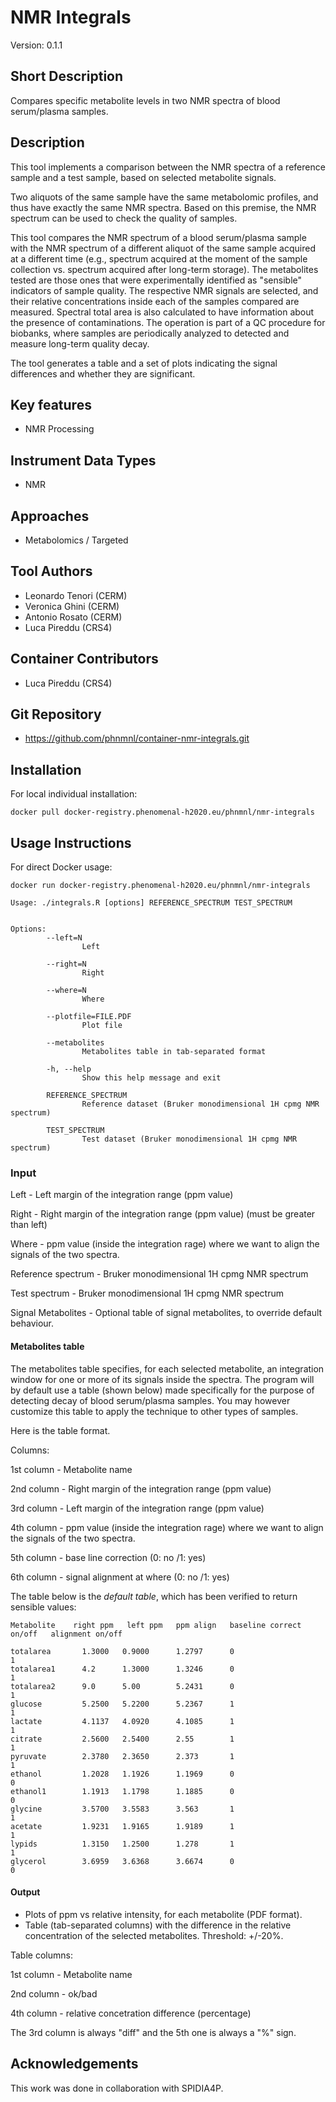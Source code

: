 
# NMR Integrals

Version: 0.1.1


## Short Description

Compares specific metabolite levels in two NMR spectra of blood serum/plasma samples.


## Description

This tool implements a comparison between the NMR spectra of a reference sample and a test sample, based on selected metabolite signals.

Two aliquots of the same sample have the same metabolomic profiles, and thus have exactly the same NMR spectra. Based on this premise, the NMR spectrum can be used to check the quality of samples. 

This tool compares the NMR spectrum of a blood serum/plasma sample with the NMR spectrum of a different aliquot of the same sample acquired at a different time (e.g., spectrum acquired at the moment of the sample collection vs. spectrum acquired after long-term storage). The metabolites tested are those ones that were experimentally identified as "sensible" indicators of sample quality. The respective NMR signals are selected, and their relative concentrations inside each of the samples compared are measured. Spectral total area is also calculated to have information about the presence of contaminations. The operation is part of a QC procedure for biobanks, where samples are periodically analyzed to detected and measure long-term quality decay.

The tool generates a table and a set of plots indicating the signal differences and whether they are significant.

## Key features

- NMR Processing

## Instrument Data Types

- NMR


## Approaches
- Metabolomics / Targeted


## Tool Authors 

- Leonardo Tenori (CERM)
- Veronica Ghini (CERM)
- Antonio Rosato (CERM)
- Luca Pireddu (CRS4)


## Container Contributors

- Luca Pireddu (CRS4)

## Git Repository

- https://github.com/phnmnl/container-nmr-integrals.git

## Installation

For local individual installation:

```
docker pull docker-registry.phenomenal-h2020.eu/phnmnl/nmr-integrals
```

## Usage Instructions

For direct Docker usage:
```
docker run docker-registry.phenomenal-h2020.eu/phnmnl/nmr-integrals
```


```
Usage: ./integrals.R [options] REFERENCE_SPECTRUM TEST_SPECTRUM


Options:
        --left=N
                Left

        --right=N
                Right

        --where=N
                Where

        --plotfile=FILE.PDF
                Plot file

        --metabolites
                Metabolites table in tab-separated format

        -h, --help
                Show this help message and exit

        REFERENCE_SPECTRUM
                Reference dataset (Bruker monodimensional 1H cpmg NMR spectrum)

        TEST_SPECTRUM
                Test dataset (Bruker monodimensional 1H cpmg NMR spectrum)
```


### Input


Left - Left margin of the integration range (ppm value)

Right - Right margin of the integration range (ppm value) (must be greater than left)

Where - ppm value (inside the integration rage) where we want to align the signals of the two spectra.

Reference spectrum - Bruker monodimensional 1H cpmg NMR spectrum

Test spectrum - Bruker monodimensional 1H cpmg NMR spectrum

Signal Metabolites - Optional table of signal metabolites, to override default behaviour.


#### Metabolites table


The metabolites table specifies, for each selected metabolite, an integration
window for one or more of its signals inside the spectra.  The program will by
default use a table (shown below) made specifically for the purpose of detecting
decay of blood serum/plasma samples.  You may however customize this table to
apply the technique to other types of samples.


Here is the table format.

Columns:

1st column - Metabolite name

2nd column - Right margin of the integration range (ppm value)

3rd column - Left margin of the integration range (ppm value)

4th column - ppm value (inside the integration rage) where we want to align the signals of the two spectra.

5th column - base line correction (0: no /1: yes)

6th column - signal alignment at where (0: no /1: yes)


The table below is the *default table*, which has been verified to return sensible
values:

    Metabolite    right ppm   left ppm   ppm align   baseline correct on/off   alignment on/off  

    totalarea       1.3000   0.9000      1.2797      0                         1                 
    totalarea1      4.2      1.3000      1.3246      0                         1                 
    totalarea2      9.0      5.00        5.2431      0                         1                 
    glucose         5.2500   5.2200      5.2367      1                         1                 
    lactate         4.1137   4.0920      4.1085      1                         1                 
    citrate         2.5600   2.5400      2.55        1                         1                 
    pyruvate        2.3780   2.3650      2.373       1                         1                 
    ethanol         1.2028   1.1926      1.1969      0                         0                 
    ethanol1        1.1913   1.1798      1.1885      0                         0                 
    glycine         3.5700   3.5583      3.563       1                         1                 
    acetate         1.9231   1.9165      1.9189      1                         1                 
    lypids          1.3150   1.2500      1.278       1                         1                 
    glycerol        3.6959   3.6368      3.6674      0                         0                 


#### Output

- Plots of ppm vs relative intensity, for each metabolite (PDF format).
- Table (tab-separated columns) with the difference in the relative
concentration of the selected metabolites. Threshold: +/-20%.

Table columns:

1st column - Metabolite name

2nd column - ok/bad

4th column - relative concetration difference (percentage)


The 3rd column is always "diff" and the 5th one is always a "%" sign.

## Acknowledgements

This work was done in collaboration with SPIDIA4P.
